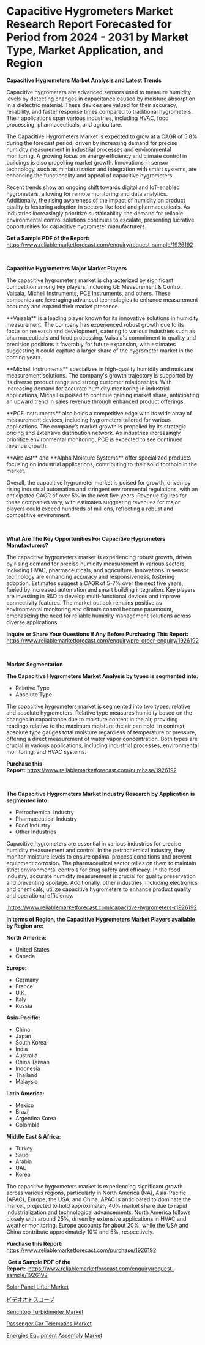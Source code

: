 <p><h1>Capacitive Hygrometers Market Research Report Forecasted for Period from 2024 -  2031 by Market Type, Market Application, and Region</h1></p><p><strong>Capacitive Hygrometers Market Analysis and Latest Trends</strong></p>
<p><p>Capacitive hygrometers are advanced sensors used to measure humidity levels by detecting changes in capacitance caused by moisture absorption in a dielectric material. These devices are valued for their accuracy, reliability, and faster response times compared to traditional hygrometers. Their applications span various industries, including HVAC, food processing, pharmaceuticals, and agriculture.</p><p>The Capacitive Hygrometers Market is expected to grow at a CAGR of 5.8% during the forecast period, driven by increasing demand for precise humidity measurement in industrial processes and environmental monitoring. A growing focus on energy efficiency and climate control in buildings is also propelling market growth. Innovations in sensor technology, such as miniaturization and integration with smart systems, are enhancing the functionality and appeal of capacitive hygrometers.</p><p>Recent trends show an ongoing shift towards digital and IoT-enabled hygrometers, allowing for remote monitoring and data analytics. Additionally, the rising awareness of the impact of humidity on product quality is fostering adoption in sectors like food and pharmaceuticals. As industries increasingly prioritize sustainability, the demand for reliable environmental control solutions continues to escalate, presenting lucrative opportunities for capacitive hygrometer manufacturers.</p></p>
<p><strong>Get a Sample PDF of the Report:&nbsp;</strong> <a href="https://www.reliablemarketforecast.com/enquiry/request-sample/1926192?utm_campaign=1125&utm_medium=2&utm_source=Github&utm_content=ia&utm_term=25102024&utm_id=capacitive-hygrometers">https://www.reliablemarketforecast.com/enquiry/request-sample/1926192</a></p>
<p>&nbsp;</p>
<p><strong>Capacitive Hygrometers Major Market Players</strong></p>
<p><p>The capacitive hygrometers market is characterized by significant competition among key players, including GE Measurement & Control, Vaisala, Michell Instruments, PCE Instruments, and others. These companies are leveraging advanced technologies to enhance measurement accuracy and expand their market presence.</p><p>**Vaisala** is a leading player known for its innovative solutions in humidity measurement. The company has experienced robust growth due to its focus on research and development, catering to various industries such as pharmaceuticals and food processing. Vaisala's commitment to quality and precision positions it favorably for future expansion, with estimates suggesting it could capture a larger share of the hygrometer market in the coming years.</p><p>**Michell Instruments** specializes in high-quality humidity and moisture measurement solutions. The company's growth trajectory is supported by its diverse product range and strong customer relationships. With increasing demand for accurate humidity monitoring in industrial applications, Michell is poised to continue gaining market share, anticipating an upward trend in sales revenue through enhanced product offerings.</p><p>**PCE Instruments** also holds a competitive edge with its wide array of measurement devices, including hygrometers tailored for various applications. The company’s market growth is propelled by its strategic pricing and extensive distribution network. As industries increasingly prioritize environmental monitoring, PCE is expected to see continued revenue growth.</p><p>**Airblast** and **Alpha Moisture Systems** offer specialized products focusing on industrial applications, contributing to their solid foothold in the market.</p><p>Overall, the capacitive hygrometer market is poised for growth, driven by rising industrial automation and stringent environmental regulations, with an anticipated CAGR of over 5% in the next five years. Revenue figures for these companies vary, with estimates suggesting revenues for major players could exceed hundreds of millions, reflecting a robust and competitive environment.</p></p>
<p>&nbsp;</p>
<p><strong>What Are The Key Opportunities For Capacitive Hygrometers Manufacturers?</strong></p>
<p><p>The capacitive hygrometers market is experiencing robust growth, driven by rising demand for precise humidity measurement in various sectors, including HVAC, pharmaceuticals, and agriculture. Innovations in sensor technology are enhancing accuracy and responsiveness, fostering adoption. Estimates suggest a CAGR of 5-7% over the next five years, fueled by increased automation and smart building integration. Key players are investing in R&D to develop multi-functional devices and improve connectivity features. The market outlook remains positive as environmental monitoring and climate control become paramount, emphasizing the need for reliable humidity management solutions across diverse applications.</p></p>
<p><strong>Inquire or Share Your Questions If Any Before Purchasing This Report:</strong> <a href="https://www.reliablemarketforecast.com/enquiry/pre-order-enquiry/1926192?utm_campaign=1125&utm_medium=2&utm_source=Github&utm_content=ia&utm_term=25102024&utm_id=capacitive-hygrometers">https://www.reliablemarketforecast.com/enquiry/pre-order-enquiry/1926192</a></p>
<p>&nbsp;</p>
<p><strong>Market Segmentation</strong></p>
<p><strong>The Capacitive Hygrometers Market Analysis by types is segmented into:</strong></p>
<p><ul><li>Relative Type</li><li>Absolute Type</li></ul></p>
<p><p>The capacitive hygrometers market is segmented into two types: relative and absolute hygrometers. Relative type measures humidity based on the changes in capacitance due to moisture content in the air, providing readings relative to the maximum moisture the air can hold. In contrast, absolute type gauges total moisture regardless of temperature or pressure, offering a direct measurement of water vapor concentration. Both types are crucial in various applications, including industrial processes, environmental monitoring, and HVAC systems.</p></p>
<p><strong>Purchase this Report:&nbsp;</strong><a href="https://www.reliablemarketforecast.com/purchase/1926192?utm_campaign=1125&utm_medium=2&utm_source=Github&utm_content=ia&utm_term=25102024&utm_id=capacitive-hygrometers">https://www.reliablemarketforecast.com/purchase/1926192</a></p>
<p>&nbsp;</p>
<p><strong>The Capacitive Hygrometers Market Industry Research by Application is segmented into:</strong></p>
<p><ul><li>Petrochemical Industry</li><li>Pharmaceutical Industry</li><li>Food Industry</li><li>Other Industries</li></ul></p>
<p><p>Capacitive hygrometers are essential in various industries for precise humidity measurement and control. In the petrochemical industry, they monitor moisture levels to ensure optimal process conditions and prevent equipment corrosion. The pharmaceutical sector relies on them to maintain strict environmental controls for drug safety and efficacy. In the food industry, accurate humidity measurement is crucial for quality preservation and preventing spoilage. Additionally, other industries, including electronics and chemicals, utilize capacitive hygrometers to enhance product quality and operational efficiency.</p></p>
<p><a href="https://www.reliablemarketforecast.com/capacitive-hygrometers-r1926192?utm_campaign=1125&utm_medium=2&utm_source=Github&utm_content=ia&utm_term=25102024&utm_id=capacitive-hygrometers">&nbsp;https://www.reliablemarketforecast.com/capacitive-hygrometers-r1926192</a></p>
<p><strong>In terms of Region, the Capacitive Hygrometers Market Players available by Region are:</strong></p>
<p>
    <p> <strong> North America: </strong>
        <ul>
            <li>United States</li>
            <li>Canada</li>
        </ul>
        </p> 
    <p> <strong> Europe: </strong>
        <ul>
            <li>Germany</li>
            <li>France</li>
            <li>U.K.</li>
            <li>Italy</li>
            <li>Russia</li>
        </ul>
        </p> 
    <p> <strong> Asia-Pacific: </strong>
        <ul>
            <li>China</li>
            <li>Japan</li>
            <li>South Korea</li>
            <li>India</li>
            <li>Australia</li>
            <li>China Taiwan</li>
            <li>Indonesia</li>
            <li>Thailand</li>
            <li>Malaysia</li>
        </ul>
        </p> 
    <p> <strong> Latin America: </strong>
        <ul>
            <li>Mexico</li>
            <li>Brazil</li>
            <li>Argentina Korea</li>
            <li>Colombia</li>
        </ul>
        </p> 
    <p> <strong> Middle East & Africa: </strong>
        <ul>
            <li>Turkey</li>
            <li>Saudi</li>
            <li>Arabia</li>
            <li>UAE</li>
            <li>Korea</li>
        </ul>
    </p>
    </p>
<p><p>The capacitive hygrometers market is experiencing significant growth across various regions, particularly in North America (NA), Asia-Pacific (APAC), Europe, the USA, and China. APAC is anticipated to dominate the market, projected to hold approximately 40% market share due to rapid industrialization and technological advancements. North America follows closely with around 25%, driven by extensive applications in HVAC and weather monitoring. Europe accounts for about 20%, while the USA and China contribute approximately 10% and 5%, respectively.</p></p>
<p><strong>Purchase this Report: </strong><a href="https://www.reliablemarketforecast.com/purchase/1926192?utm_campaign=1125&utm_medium=2&utm_source=Github&utm_content=ia&utm_term=25102024&utm_id=capacitive-hygrometers">https://www.reliablemarketforecast.com/purchase/1926192</a></p>
<p>&nbsp;<strong>Get a Sample PDF of the Report:&nbsp;&nbsp;</strong><a href="https://www.reliablemarketforecast.com/enquiry/request-sample/1926192?utm_campaign=1125&utm_medium=2&utm_source=Github&utm_content=ia&utm_term=25102024&utm_id=capacitive-hygrometers">https://www.reliablemarketforecast.com/enquiry/request-sample/1926192</a></p>
<p><strong></strong></p>
<p><p><a href="https://issuu.com/reportprime-2/docs/solar-panel-lifter-market-size-2030_bed033793a659e?utm_campaign=1125&utm_medium=2&utm_source=Github&utm_content=ia&utm_term=25102024&utm_id=capacitive-hygrometers">Solar Panel Lifter Market</a></p><p><a href="https://github.com/mohamedbakry57/Market-Research-Report-List-6/blob/main/914769220295.md?utm_campaign=1125&utm_medium=2&utm_source=Github&utm_content=ia&utm_term=25102024&utm_id=capacitive-hygrometers">ビデオオトスコープ</a></p><p><a href="https://issuu.com/reportprime-2/docs/benchtop-turbidimeter-market-size-2_e8ae76988c1120?utm_campaign=1125&utm_medium=2&utm_source=Github&utm_content=ia&utm_term=25102024&utm_id=capacitive-hygrometers">Benchtop Turbidimeter Market</a></p><p><a href="https://www.linkedin.com/pulse/insights-passenger-car-telematics-market-players-size-geographical-j3b0f?utm_campaign=1125&utm_medium=2&utm_source=Github&utm_content=ia&utm_term=25102024&utm_id=capacitive-hygrometers">Passenger Car Telematics Market</a></p><p><a href="https://www.linkedin.com/pulse/unlocking-growth-potential-strategic-analysis-energies-p7zbe?utm_campaign=1125&utm_medium=2&utm_source=Github&utm_content=ia&utm_term=25102024&utm_id=capacitive-hygrometers">Energies Equipment Assembly Market</a></p></p>